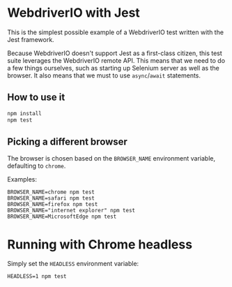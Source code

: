 # WebdriverIO with Jest

This is the simplest possible example of a WebdriverIO test written with the Jest framework.

Because WebdriverIO doesn't support Jest as a first-class citizen, this test suite leverages the
WebdriverIO remote API. This means that we need to do a few things ourselves, such as starting up
Selenium server as well as the browser. It also means that we must to use `async`/`await`
statements.

## How to use it

```sh
npm install
npm test
```

## Picking a different browser

The browser is chosen based on the `BROWSER_NAME` environment variable, defaulting to `chrome`.

Examples:
```
BROWSER_NAME=chrome npm test
BROWSER_NAME=safari npm test
BROWSER_NAME=firefox npm test
BROWSER_NAME="internet explorer" npm test
BROWSER_NAME=MicrosoftEdge npm test
```

# Running with Chrome headless

Simply set the `HEADLESS` environment variable:
```
HEADLESS=1 npm test
```
